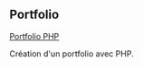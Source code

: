 ## Portfolio 

[Portfolio PHP]([https://github](https://github.com/Mamednoor/Portfolio_PHP))  

Création d'un portfolio avec PHP.
